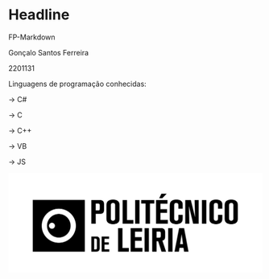 # Headline

FP-Markdown

Gonçalo Santos Ferreira

2201131

Linguagens de programação conhecidas:

-> C#

-> C

-> C++

-> VB

-> JS

![IPLeiria](leiria.png)
